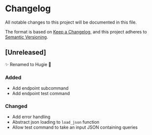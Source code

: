 # Changelog
All notable changes to this project will be documented in this file.

The format is based on [Keep a Changelog](https://keepachangelog.com/en/1.0.0/),
and this project adheres to [Semantic Versioning](https://semver.org/spec/v2.0.0.html).

## [Unreleased]

✨ Renamed to Hugie 🐻

### Added
- Add endpoint subcommand
- Add endpoint test command

### Changed
- Add error handling
- Abstract json loading to `load_json` function
- Allow test command to take an input JSON containing queries
